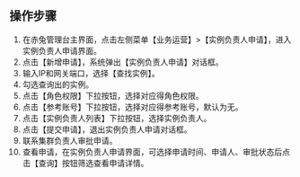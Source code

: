 ## 操作步骤
1. 在赤兔管理台主界面，点击左侧菜单【业务运营】>【实例负责人申请】，进入实例负责人申请界面。
2. 点击【新增申请】，系统弹出【实例负责人申请】对话框。
3. 输入IP和网关端口，选择【查找实例】。
4. 勾选查询出的实例。
5. 点击【角色权限】下拉按钮，选择对应得角色权限。
6. 点击【参考账号】下拉按钮，选择对应得参考账号，默认为无。
7. 点击【实例负责人列表】下拉按钮，选择实例负责人。
8. 点击【提交申请】，退出实例负责人申请对话框。
9. 联系集群负责人审批申请。
10. 查看申请，在实例负责人申请界面，可选择申请时间、申请人、审批状态后点击【查询】按钮筛选查看申请详情。
